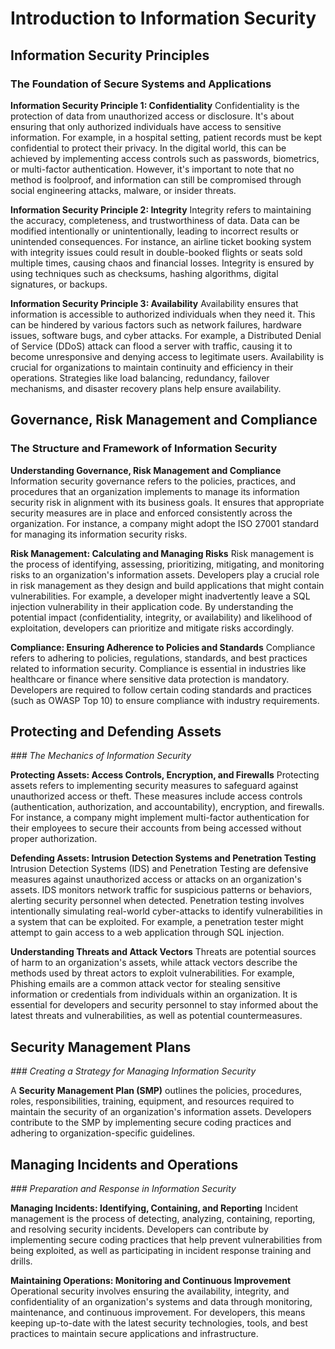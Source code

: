 # **Introduction to Information Security**

## **Information Security Principles**

### The Foundation of Secure Systems and Applications

**Information Security Principle 1: Confidentiality**
Confidentiality is the protection of data from unauthorized access or disclosure. It's about ensuring that only authorized individuals have access to sensitive information. For example, in a hospital setting, patient records must be kept confidential to protect their privacy. In the digital world, this can be achieved by implementing access controls such as passwords, biometrics, or multi-factor authentication. However, it's important to note that no method is foolproof, and information can still be compromised through social engineering attacks, malware, or insider threats.

**Information Security Principle 2: Integrity**
Integrity refers to maintaining the accuracy, completeness, and trustworthiness of data. Data can be modified intentionally or unintentionally, leading to incorrect results or unintended consequences. For instance, an airline ticket booking system with integrity issues could result in double-booked flights or seats sold multiple times, causing chaos and financial losses. Integrity is ensured by using techniques such as checksums, hashing algorithms, digital signatures, or backups.

**Information Security Principle 3: Availability**
Availability ensures that information is accessible to authorized individuals when they need it. This can be hindered by various factors such as network failures, hardware issues, software bugs, and cyber attacks. For example, a Distributed Denial of Service (DDoS) attack can flood a server with traffic, causing it to become unresponsive and denying access to legitimate users. Availability is crucial for organizations to maintain continuity and efficiency in their operations. Strategies like load balancing, redundancy, failover mechanisms, and disaster recovery plans help ensure availability.

## **Governance, Risk Management and Compliance**

### The Structure and Framework of Information Security

**Understanding Governance, Risk Management and Compliance**
Information security governance refers to the policies, practices, and procedures that an organization implements to manage its information security risk in alignment with its business goals. It ensures that appropriate security measures are in place and enforced consistently across the organization. For instance, a company might adopt the ISO 27001 standard for managing its information security risks.

**Risk Management: Calculating and Managing Risks**
Risk management is the process of identifying, assessing, prioritizing, mitigating, and monitoring risks to an organization's information assets. Developers play a crucial role in risk management as they design and build applications that might contain vulnerabilities. For example, a developer might inadvertently leave a SQL injection vulnerability in their application code. By understanding the potential impact (confidentiality, integrity, or availability) and likelihood of exploitation, developers can prioritize and mitigate risks accordingly.

**Compliance: Ensuring Adherence to Policies and Standards**
Compliance refers to adhering to policies, regulations, standards, and best practices related to information security. Compliance is essential in industries like healthcare or finance where sensitive data protection is mandatory. Developers are required to follow certain coding standards and practices (such as OWASP Top 10) to ensure compliance with industry requirements.

## **Protecting and Defending Assets**

*### The Mechanics of Information Security*

**Protecting Assets: Access Controls, Encryption, and Firewalls**
Protecting assets refers to implementing security measures to safeguard against unauthorized access or theft. These measures include access controls (authentication, authorization, and accountability), encryption, and firewalls. For instance, a company might implement multi-factor authentication for their employees to secure their accounts from being accessed without proper authorization.

**Defending Assets: Intrusion Detection Systems and Penetration Testing**
Intrusion Detection Systems (IDS) and Penetration Testing are defensive measures against unauthorized access or attacks on an organization's assets. IDS monitors network traffic for suspicious patterns or behaviors, alerting security personnel when detected. Penetration testing involves intentionally simulating real-world cyber-attacks to identify vulnerabilities in a system that can be exploited. For example, a penetration tester might attempt to gain access to a web application through SQL injection.

**Understanding Threats and Attack Vectors**
Threats are potential sources of harm to an organization's assets, while attack vectors describe the methods used by threat actors to exploit vulnerabilities. For example, Phishing emails are a common attack vector for stealing sensitive information or credentials from individuals within an organization. It is essential for developers and security personnel to stay informed about the latest threats and vulnerabilities, as well as potential countermeasures.

## **Security Management Plans**

*### Creating a Strategy for Managing Information Security*

A **Security Management Plan (SMP)** outlines the policies, procedures, roles, responsibilities, training, equipment, and resources required to maintain the security of an organization's information assets. Developers contribute to the SMP by implementing secure coding practices and adhering to organization-specific guidelines.

## **Managing Incidents and Operations**

*### Preparation and Response in Information Security*

**Managing Incidents: Identifying, Containing, and Reporting**
Incident management is the process of detecting, analyzing, containing, reporting, and resolving security incidents. Developers can contribute by implementing secure coding practices that help prevent vulnerabilities from being exploited, as well as participating in incident response training and drills.

**Maintaining Operations: Monitoring and Continuous Improvement**
Operational security involves ensuring the availability, integrity, and confidentiality of an organization's systems and data through monitoring, maintenance, and continuous improvement. For developers, this means keeping up-to-date with the latest security technologies, tools, and best practices to maintain secure applications and infrastructure.